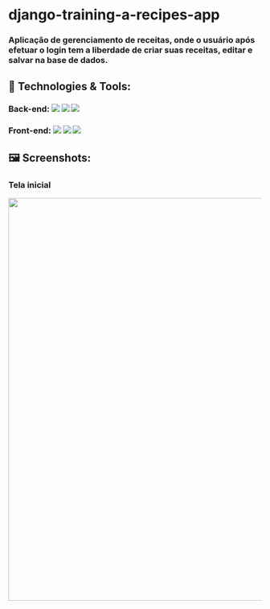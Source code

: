 # django-training-a-recipes-app
### Aplicação de gerenciamento de receitas, onde o usuário após efetuar o login tem a liberdade de criar suas receitas, editar e salvar na base de dados.

## 🔧 Technologies & Tools:
### Back-end: ![](https://img.shields.io/badge/Code-Python-informational?style=flat&logo=python&logoColor=white&color=2bbc8a) ![](https://img.shields.io/badge/Framework-Django-informational?style=flat&logo=django&logoColor=white&color=2bbc8a) ![](https://img.shields.io/badge/Tools-Postgresql-informational?style=flat&logo=postgresql&logoColor=white&color=2bbc8a)
### Front-end: ![](https://img.shields.io/badge/Mark-HTML5-informational?style=flat&logo=HTML5&logoColor=white&color=2bbc8a) ![](https://img.shields.io/badge/Style-CSS3-informational?style=flat&logo=CSS3&logoColor=white&color=2bbc8a) ![](https://img.shields.io/badge/Code-JavaScript-informational?style=flat&logo=javascript&logoColor=white&color=2bbc8a)

## 🖼️ Screenshots:

### Tela inicial

<img src="https://i.imgur.com/fx6Rjd7.png" width="800px" align="left">




